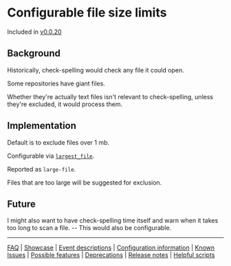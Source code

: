# Configurable file size limits

Included in [v0.0.20](https://github.com/check-spelling/check-spelling/releases/tag/v0.0.20)

## Background

Historically, check-spelling would check any file it could open.

Some repositories have giant files.

Whether they're actually text files isn't relevant to check-spelling, unless they're excluded, it would process them.

## Implementation

Default is to exclude files over 1 mb.

Configurable via [`largest_file`](Configuration.md#largest-file).

Reported as `large-file`.

Files that are too large will be suggested for exclusion.

## Future

I might also want to have check-spelling time itself and warn when it takes too long to scan a file. -- This would also be configurable.

---
[FAQ](FAQ.md) | [Showcase](Showcase.md) | [Event descriptions](Event-descriptions.md) | [Configuration information](Configuration-information.md) | [Known Issues](Known-Issues.md) | [Possible features](Possible-features.md) | [Deprecations](Deprecations.md) | [Release notes](Release-notes.md) | [Helpful scripts](Helpful-scripts.md)
